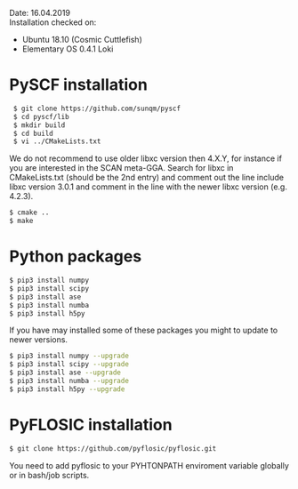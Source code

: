 Date: 16.04.2019  
Installation checked on:  

- Ubuntu 18.10 (Cosmic Cuttlefish)
- Elementary OS 0.4.1 Loki

# PySCF installation 

```bash
 $ git clone https://github.com/sunqm/pyscf  
 $ cd pyscf/lib   
 $ mkdir build   
 $ cd build 
 $ vi ../CMakeLists.txt
 ```

We do not recommend to use older libxc version then 4.X.Y, for instance if you are interested in 
the SCAN meta-GGA. 
Search for libxc in CMakeLists.txt (should be the 2nd entry) and comment out the line include libxc version 3.0.1 
and comment in the line with the newer libxc version (e.g. 4.2.3). 

```bash 
$ cmake .. 
$ make 
```
# Python packages 

```bash 
$ pip3 install numpy 
$ pip3 install scipy 
$ pip3 install ase 
$ pip3 install numba 
$ pip3 install h5py 
```
If you have may installed some of these packages you might to update to newer versions. 


```bash 
$ pip3 install numpy --upgrade
$ pip3 install scipy --upgrade
$ pip3 install ase --upgrade
$ pip3 install numba --upgrade
$ pip3 install h5py --upgrade
```
# PyFLOSIC installation 

```bash 
$ git clone https://github.com/pyflosic/pyflosic.git
```

You need to add pyflosic to your PYHTONPATH enviroment variable globally or in bash/job scripts.
